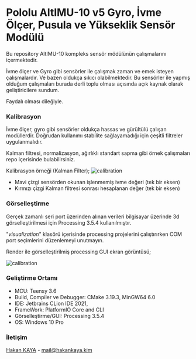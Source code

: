  
# Pololu AltIMU-10 v5 Gyro, İvme Ölçer, Pusula ve Yükseklik Sensör Modülü

Bu repository AltIMU-10 kompleks sensör mödülünün çalışmalarını içermektedir. 

İvme ölçer ve Gyro gibi sensörler ile çalışmak zaman ve emek isteyen çalışmalardır.
Ve bazen oldukça sıkıcı olabilmektedir. Bu sensörler ile yapmış olduğum çalışmaları 
burada derli toplu olması açısında açık kaynak olarak geliştiricilere sundum.

Faydalı olması dileğiyle.

### Kalibrasyon

İvme ölçer, gyro gibi sensörler oldukça hassas ve gürültülü çalışan modüllerdir.
Doğrudan kullanımı stabilite sağlayamadığı için çeşitli filtreler uygulanmalıdır.

Kalman filtresi, normalizasyon, ağırlıklı standart sapma gibi örnek 
çalışmaları repo içerisinde
bulabilirsiniz.

Kalibrasyon örneği (Kalman Filter);
![calibration](https://github.com/haknkayaa/Pololu-AltIMU-10-v5/blob/main/images/calibration.jpg)

- Mavi çizgi sensörden okunan işlenmemiş ivme değeri (tek bir eksen)
- Kırmızı çizgi Kalman filtresi sonrası hesaplanan değer (tek bir eksen)

### Görselleştirme

Gerçek zamanlı seri port üzerinden alınan verileri bilgisayar üzerinde 3d görselleştirilmesi
için Processing 3.5.4 kullanılmıştır.

"*visualization*" klasörü içerisinde processing projelerini çalıştırırken COM port seçimlerini
düzenlemeyi unutmayın.

Render ile görselleştirilmiş processing GUI ekran görüntüsü;

![calibration](https://github.com/haknkayaa/Pololu-AltIMU-10-v5/blob/main/images/processing.gif)


### Geliştirme Ortamı
 - MCU: Teensy 3.6 
 - Build, Compiler ve Debugger: CMake 3.19.3, MinGW64 6.0
 - IDE: Jetbrains CLion IDE 2021,
 - FrameWork: PlatformIO Core and CLI
 - Görselleştirme/GUI:  Processing 3.5.4
 - OS: Windows 10 Pro 

### İletişim

[Hakan KAYA](https://www.hakankaya.kim) - mail@hakankaya.kim



